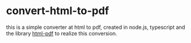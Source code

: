 # convert-html-to-pdf

this is a simple converter at html to pdf, created in node.js, typescript and the library [html-pdf](https://www.npmjs.com/package/html-pdf) to realize this conversion.
